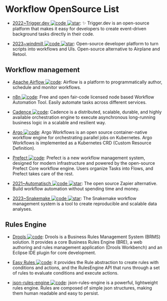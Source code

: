 # Workflow OpenSource List

- [2022~Trigger.dev ![code](https://ng-tech.icu/assets/code.svg) ![star](https://img.shields.io/github/stars/triggerdotdev/trigger.dev)](https://github.com/triggerdotdev/trigger.dev): ✨ Trigger.dev is an open-source platform that makes it easy for developers to create event-driven background tasks directly in their code.

- [2023~windmill ![code](https://ng-tech.icu/assets/code.svg) ![star](https://img.shields.io/github/stars/windmill-labs/windmill)](https://github.com/windmill-labs/windmill): Open-source developer platform to turn scripts into workflows and UIs. Open-source alternative to Airplane and Retool.

## Workflow management

- [Apache Airflow ![code](https://ng-tech.icu/assets/code.svg)](https://airflow.apache.org/index.html#): Airflow is a platform to programmatically author, schedule and monitor workflows.

- [n8n ![code](https://ng-tech.icu/assets/code.svg)](https://github.com/n8n-io/n8n): Free and open fair-code licensed node based Workflow Automation Tool. Easily automate tasks across different services.

- [Cadence ![code](https://ng-tech.icu/assets/code.svg)](https://github.com/uber/cadence): Cadence is a distributed, scalable, durable, and highly available orchestration engine to execute asynchronous long-running business logic in a scalable and resilient way.

- [Argo ![code](https://ng-tech.icu/assets/code.svg)](https://github.com/argoproj/argo): Argo Workflows is an open source container-native workflow engine for orchestrating parallel jobs on Kubernetes. Argo Workflows is implemented as a Kubernetes CRD (Custom Resource Definition).

- [Prefect ![code](https://ng-tech.icu/assets/code.svg)](https://github.com/PrefectHQ/prefect): Prefect is a new workflow management system, designed for modern infrastructure and powered by the open-source Prefect Core workflow engine. Users organize Tasks into Flows, and Prefect takes care of the rest.

- [2021~Automatisch ![code](https://ng-tech.icu/assets/code.svg) ![star](https://img.shields.io/github/stars/automatisch/automatisch)](https://github.com/automatisch/automatisch): The open source Zapier alternative. Build workflow automation without spending time and money.

- [2023~Snakemake ![code](https://ng-tech.icu/assets/code.svg) ![star](https://img.shields.io/github/stars/snakemake/snakemake)](https://github.com/snakemake/snakemake):
  The Snakemake workflow management system is a tool to create reproducible and scalable data analyses.

## Rules Engine

- [Drools ![code](https://ng-tech.icu/assets/code.svg)](https://www.drools.org/): Drools is a Business Rules Management System (BRMS) solution. It provides a core Business Rules Engine (BRE), a web authoring and rules management application (Drools Workbench) and an Eclipse IDE plugin for core development.

- [Easy Rules ![code](https://ng-tech.icu/assets/code.svg)](https://github.com/j-easy/easy-rules): it provides the Rule abstraction to create rules with conditions and actions, and the RulesEngine API that runs through a set of rules to evaluate conditions and execute actions.

- [json-rules-engine ![code](https://ng-tech.icu/assets/code.svg)](https://github.com/CacheControl/json-rules-engine): json-rules-engine is a powerful, lightweight rules engine. Rules are composed of simple json structures, making them human readable and easy to persist.

